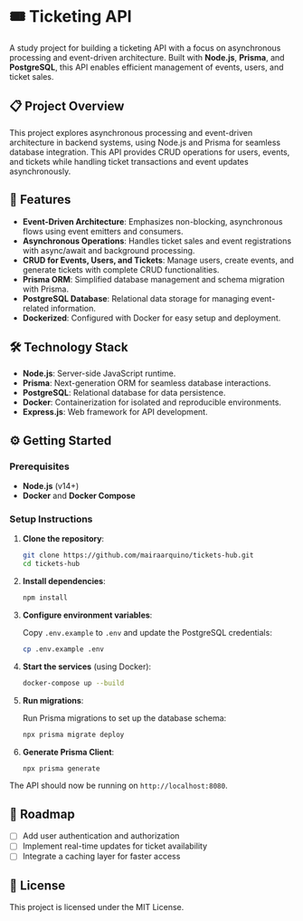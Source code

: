 
# 🎟 Ticketing API

A study project for building a ticketing API with a focus on asynchronous processing and event-driven architecture. Built with **Node.js**, **Prisma**, and **PostgreSQL**, this API enables efficient management of events, users, and ticket sales.

## 📋 Project Overview

This project explores asynchronous processing and event-driven architecture in backend systems, using Node.js and Prisma for seamless database integration. This API provides CRUD operations for users, events, and tickets while handling ticket transactions and event updates asynchronously.

## 🚀 Features

- **Event-Driven Architecture**: Emphasizes non-blocking, asynchronous flows using event emitters and consumers.
- **Asynchronous Operations**: Handles ticket sales and event registrations with async/await and background processing.
- **CRUD for Events, Users, and Tickets**: Manage users, create events, and generate tickets with complete CRUD functionalities.
- **Prisma ORM**: Simplified database management and schema migration with Prisma.
- **PostgreSQL Database**: Relational data storage for managing event-related information.
- **Dockerized**: Configured with Docker for easy setup and deployment.

## 🛠 Technology Stack

- **Node.js**: Server-side JavaScript runtime.
- **Prisma**: Next-generation ORM for seamless database interactions.
- **PostgreSQL**: Relational database for data persistence.
- **Docker**: Containerization for isolated and reproducible environments.
- **Express.js**: Web framework for API development.

## ⚙️ Getting Started

### Prerequisites

- **Node.js** (v14+)
- **Docker** and **Docker Compose**

### Setup Instructions

1. **Clone the repository**:

   ```bash
   git clone https://github.com/mairaarquino/tickets-hub.git
   cd tickets-hub
   ```

2. **Install dependencies**:

   ```bash
   npm install
   ```

3. **Configure environment variables**:

   Copy `.env.example` to `.env` and update the PostgreSQL credentials:

   ```bash
   cp .env.example .env
   ```

4. **Start the services** (using Docker):

   ```bash
   docker-compose up --build
   ```

5. **Run migrations**:

   Run Prisma migrations to set up the database schema:

   ```bash
   npx prisma migrate deploy
   ```

6. **Generate Prisma Client**:

   ```bash
   npx prisma generate
   ```

The API should now be running on `http://localhost:8080`.

## 📝 Roadmap

- [ ] Add user authentication and authorization
- [ ] Implement real-time updates for ticket availability
- [ ] Integrate a caching layer for faster access

## 📜 License

This project is licensed under the MIT License.
